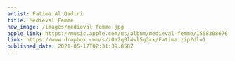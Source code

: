 ```yaml
---
artist: Fatima Al Qadiri
title: Medieval Femme
new_image: /images/medieval-femme.jpg
apple_link: https://music.apple.com/us/album/medieval-femme/1558308676
link: https://www.dropbox.com/s/z0a2q0l4wl5g3cx/Fatima.zip?dl=1
published_date: 2021-05-17T02:31:39.858Z
---
```

